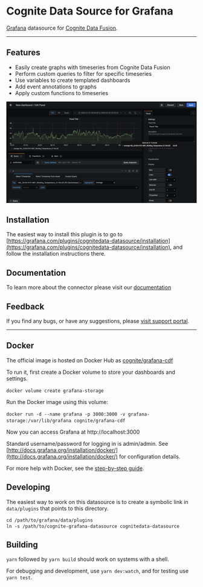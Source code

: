# Cognite Data Source for Grafana

[Grafana](https://grafana.com/) datasource for [Cognite Data Fusion](https://cognite.com/).

---

## Features

- Easily create graphs with timeseries from Cognite Data Fusion
- Perform custom queries to filter for specific timeseries
- Use variables to create templated dashboards
- Add event annotations to graphs
- Apply custom functions to timeseries

![Select Timeseries](https://github.com/cognitedata/cognite-grafana-datasource/raw/master/images/readme/image2.png)


## Installation

The easiest way to install this plugin is to go to [https://grafana.com/plugins/cognitedata-datasource/installation](https://grafana.com/plugins/cognitedata-datasource/installation), and follow the installation instructions there.
 
## Documentation

To learn more about the connector please visit our [documentation](https://docs.cognite.com/cdf/dashboards/guides/grafana/getting_started.html)

## Feedback

If you find any bugs, or have any suggestions, please [visit support portal](https://support.cognite.com/).

---
## Docker

The official image is hosted on Docker Hub as
[cognite/grafana-cdf](https://hub.docker.com/r/cognite/grafana-cdf/)

To run it, first create a Docker volume to store your dashboards
and settings.

`docker volume create grafana-storage`

Run the Docker image using this volume:

`docker run -d --name grafana -p 3000:3000 -v grafana-storage:/var/lib/grafana cognite/grafana-cdf`

Now you can access Grafana at http://localhost:3000

Standard username/password for logging in is admin/admin. See
[http://docs.grafana.org/installation/docker/](http://docs.grafana.org/installation/docker/) for configuration details.

For more help with Docker, see the [step-by-step guide](https://github.com/cognitedata/cognite-grafana-datasource/blob/master/instructions.md).


## Developing

The easiest way to work on this datasource is to create a symbolic link
in `data/plugins` that points to this directory.

```shell
cd /path/to/grafana/data/plugins
ln -s /path/to/cognite-grafana-datasource cognitedata-datasource
```

## Building

`yarn` followed by `yarn build` should work on systems with a shell.

For debugging and development, use `yarn dev:watch`, and for testing use `yarn test`.
